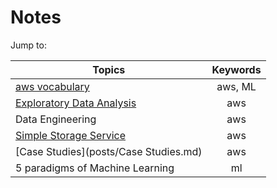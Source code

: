 # Notes

Jump to:


| Topics        | Keywords      | 
| ------------- |:-------------:| 
| [aws vocabulary](posts/aws-vocabulary.md)     | aws, ML | 
| [Exploratory Data Analysis](posts/Exploratory-Data-Analysis.md)      | aws      | 
| Data Engineering      | aws     | 
| [Simple Storage Service](posts/S3-simple-storage-service.md)| aws |
| [Case Studies](posts/Case Studies.md) | aws |
| 5 paradigms of Machine Learning | ml     | 


